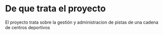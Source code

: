 # De que trata el proyecto
 El proyecto trata sobre la gestión y administracion de pistas de una cadena de centros deportivos
